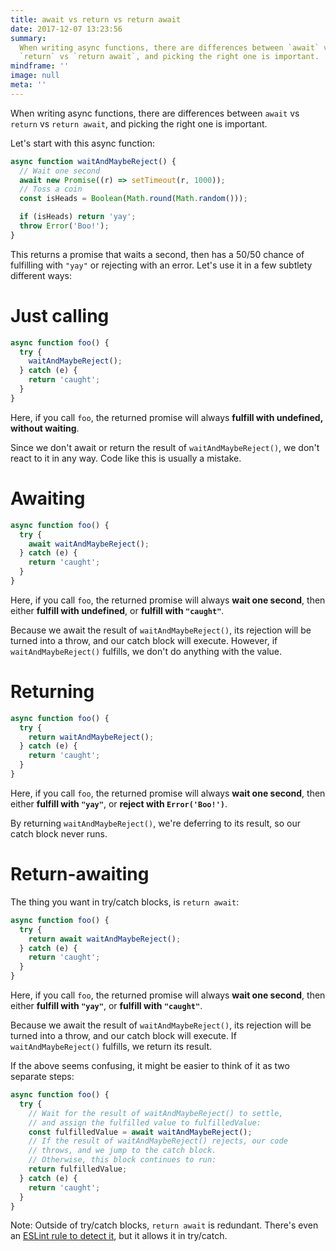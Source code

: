 ```yaml
---
title: await vs return vs return await
date: 2017-12-07 13:23:56
summary:
  When writing async functions, there are differences between `await` vs
  `return` vs `return await`, and picking the right one is important.
mindframe: ''
image: null
meta: ''
---
```


When writing async functions, there are differences between `await` vs `return` vs `return await`, and picking the right one is important.

Let's start with this async function:

```js
async function waitAndMaybeReject() {
  // Wait one second
  await new Promise((r) => setTimeout(r, 1000));
  // Toss a coin
  const isHeads = Boolean(Math.round(Math.random()));

  if (isHeads) return 'yay';
  throw Error('Boo!');
}
```

This returns a promise that waits a second, then has a 50/50 chance of fulfilling with `"yay"` or rejecting with an error. Let's use it in a few subtlety different ways:

# Just calling

```js
async function foo() {
  try {
    waitAndMaybeReject();
  } catch (e) {
    return 'caught';
  }
}
```

Here, if you call `foo`, the returned promise will always **fulfill with undefined, without waiting**.

Since we don't await or return the result of `waitAndMaybeReject()`, we don't react to it in any way. Code like this is usually a mistake.

# Awaiting

```js
async function foo() {
  try {
    await waitAndMaybeReject();
  } catch (e) {
    return 'caught';
  }
}
```

Here, if you call `foo`, the returned promise will always **wait one second**, then either **fulfill with undefined**, or **fulfill with `"caught"`**.

Because we await the result of `waitAndMaybeReject()`, its rejection will be turned into a throw, and our catch block will execute. However, if `waitAndMaybeReject()` fulfills, we don't do anything with the value.

# Returning

```js
async function foo() {
  try {
    return waitAndMaybeReject();
  } catch (e) {
    return 'caught';
  }
}
```

Here, if you call `foo`, the returned promise will always **wait one second**, then either **fulfill with `"yay"`**, or **reject with `Error('Boo!')`**.

By returning `waitAndMaybeReject()`, we're deferring to its result, so our catch block never runs.

# Return-awaiting

The thing you want in try/catch blocks, is `return await`:

```js
async function foo() {
  try {
    return await waitAndMaybeReject();
  } catch (e) {
    return 'caught';
  }
}
```

Here, if you call `foo`, the returned promise will always **wait one second**, then either **fulfill with `"yay"`**, or **fulfill with `"caught"`**.

Because we await the result of `waitAndMaybeReject()`, its rejection will be turned into a throw, and our catch block will execute. If `waitAndMaybeReject()` fulfills, we return its result.

If the above seems confusing, it might be easier to think of it as two separate steps:

```js
async function foo() {
  try {
    // Wait for the result of waitAndMaybeReject() to settle,
    // and assign the fulfilled value to fulfilledValue:
    const fulfilledValue = await waitAndMaybeReject();
    // If the result of waitAndMaybeReject() rejects, our code
    // throws, and we jump to the catch block.
    // Otherwise, this block continues to run:
    return fulfilledValue;
  } catch (e) {
    return 'caught';
  }
}
```

Note: Outside of try/catch blocks, `return await` is redundant. There's even an [ESLint rule to detect it](https://eslint.org/docs/latest/rules/no-return-await), but it allows it in try/catch.
